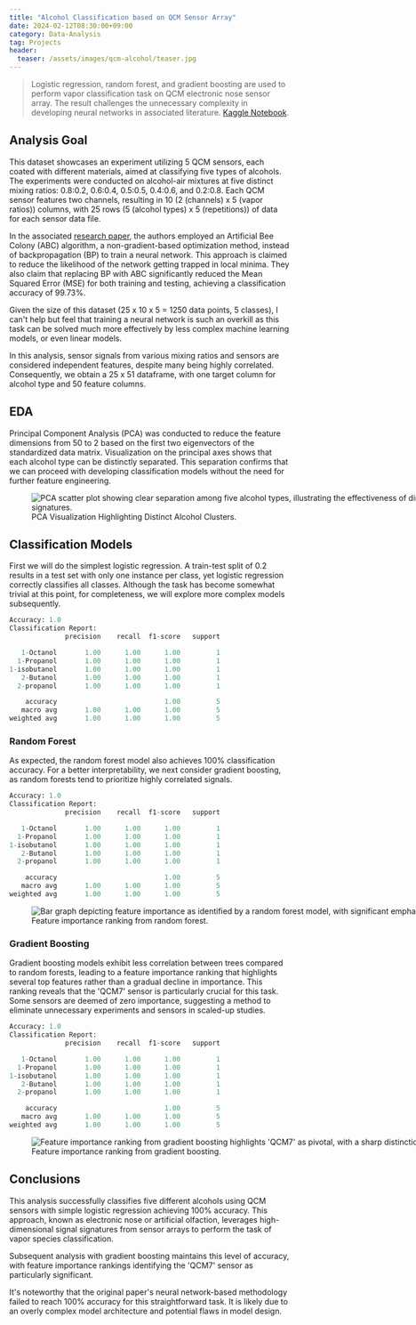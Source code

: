 ```yaml
---
title: "Alcohol Classification based on QCM Sensor Array"
date: 2024-02-12T08:30:00+09:00
category: Data-Analysis
tag: Projects
header:
  teaser: /assets/images/qcm-alcohol/teaser.jpg
---
```


> Logistic regression, random forest, and gradient boosting are used to perform vapor classification task on QCM electronic nose sensor array. The result challenges the unnecessary complexity in developing neural networks in associated literature. [Kaggle Notebook](https://www.kaggle.com/code/chaozhuang/alcohol-classification-w-qcm-sensors).

## Analysis Goal

This dataset showcases an experiment utilizing 5 QCM sensors, each coated with different materials, aimed at classifying five types of alcohols. The experiments were conducted on alcohol-air mixtures at five distinct mixing ratios: 0.8:0.2, 0.6:0.4, 0.5:0.5, 0.4:0.6, and 0.2:0.8. Each QCM sensor features two channels, resulting in 10 (2 (channels) x 5 (vapor ratios)) columns, with 25 rows (5 (alcohol types) x 5 (repetitions)) of data for each sensor data file.

In the associated [research paper](https://www.researchgate.net/publication/334528797_Classification_of_alcohols_obtained_by_QCM_sensors_with_different_characteristics_using_ABC_based_neural_network), the authors employed an Artificial Bee Colony (ABC) algorithm, a non-gradient-based optimization method, instead of backpropagation (BP) to train a neural network. This approach is claimed to reduce the likelihood of the network getting trapped in local minima. They also claim that replacing BP with ABC significantly reduced the Mean Squared Error (MSE) for both training and testing, achieving a classification accuracy of 99.73%.

Given the size of this dataset (25 x 10 x 5 = 1250 data points, 5 classes), I can't help but feel that training a neural network is such an overkill as this task can be solved much more effectively by less complex machine learning models, or even linear models.

In this analysis, sensor signals from various mixing ratios and sensors are considered independent features, despite many being highly correlated. Consequently, we obtain a 25 x 51 dataframe, with one target column for alcohol type and 50 feature columns.

## EDA

Principal Component Analysis (PCA) was conducted to reduce the feature dimensions from 50 to 2 based on the first two eigenvectors of the standardized data matrix. Visualization on the principal axes shows that each alcohol type can be distinctly separated. This separation confirms that we can proceed with developing classification models without the need for further feature engineering.

<figure style="width: 1000px" class="align-center">
  <img src="/assets/images/qcm-alcohol/fig1.png" alt="PCA scatter plot showing clear separation among five alcohol types, illustrating the effectiveness of dimensional reduction in distinguishing vapor signatures.">
  <figcaption>PCA Visualization Highlighting Distinct Alcohol Clusters.</figcaption>
</figure>

## Classification Models

First we will do the simplest logistic regression. A train-test split of 0.2 results in a test set with only one instance per class, yet logistic regression correctly classifies all classes. Although the task has become somewhat trivial at this point, for completeness, we will explore more complex models subsequently.

```python
Accuracy: 1.0
Classification Report:
              precision    recall  f1-score   support

   1-Octanol       1.00      1.00      1.00         1
  1-Propanol       1.00      1.00      1.00         1
1-isobutanol       1.00      1.00      1.00         1
   2-Butanol       1.00      1.00      1.00         1
  2-propanol       1.00      1.00      1.00         1

    accuracy                           1.00         5
   macro avg       1.00      1.00      1.00         5
weighted avg       1.00      1.00      1.00         5
```

### Random Forest

As expected, the random forest model also achieves 100% classification accuracy. For a better interpretability, we next consider gradient boosting, as random forests tend to prioritize highly correlated signals.

```python
Accuracy: 1.0
Classification Report:
              precision    recall  f1-score   support

   1-Octanol       1.00      1.00      1.00         1
  1-Propanol       1.00      1.00      1.00         1
1-isobutanol       1.00      1.00      1.00         1
   2-Butanol       1.00      1.00      1.00         1
  2-propanol       1.00      1.00      1.00         1

    accuracy                           1.00         5
   macro avg       1.00      1.00      1.00         5
weighted avg       1.00      1.00      1.00         5
```

<figure style="width: 1000px" class="align-center">
  <img src="/assets/images/qcm-alcohol/fig2.png" alt="Bar graph depicting feature importance as identified by a random forest model, with significant emphasis on certain QCM sensors over others.">
  <figcaption>Feature importance ranking from random forest.</figcaption>
</figure>

### Gradient Boosting

Gradient boosting models exhibit less correlation between trees compared to random forests, leading to a feature importance ranking that highlights several top features rather than a gradual decline in importance. This ranking reveals that the 'QCM7' sensor is particularly crucial for this task. Some sensors are deemed of zero importance, suggesting a method to eliminate unnecessary experiments and sensors in scaled-up studies.

```python
Accuracy: 1.0
Classification Report:
              precision    recall  f1-score   support

   1-Octanol       1.00      1.00      1.00         1
  1-Propanol       1.00      1.00      1.00         1
1-isobutanol       1.00      1.00      1.00         1
   2-Butanol       1.00      1.00      1.00         1
  2-propanol       1.00      1.00      1.00         1

    accuracy                           1.00         5
   macro avg       1.00      1.00      1.00         5
weighted avg       1.00      1.00      1.00         5
```

<figure style="width: 1000px" class="align-center">
  <img src="/assets/images/qcm-alcohol/fig3.png" alt="Feature importance ranking from gradient boosting highlights 'QCM7' as pivotal, with a sharp distinction between influential and negligible sensors.">
  <figcaption>Feature importance ranking from gradient boosting.</figcaption>
</figure>

## Conclusions

This analysis successfully classifies five different alcohols using QCM sensors with simple logistic regression achieving 100% accuracy. This approach, known as electronic nose or artificial olfaction, leverages high-dimensional signal signatures from sensor arrays to perform the task of vapor species classification.

Subsequent analysis with gradient boosting maintains this level of accuracy, with feature importance rankings identifying the 'QCM7' sensor as particularly significant.

It's noteworthy that the original paper's neural network-based methodology failed to reach 100% accuracy for this straightforward task. It is likely due to an overly complex model architecture and potential flaws in model design.